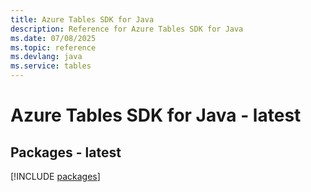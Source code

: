 ```yaml
---
title: Azure Tables SDK for Java
description: Reference for Azure Tables SDK for Java
ms.date: 07/08/2025
ms.topic: reference
ms.devlang: java
ms.service: tables
---
```

# Azure Tables SDK for Java - latest
## Packages - latest
[!INCLUDE [packages](tables-index.md)]